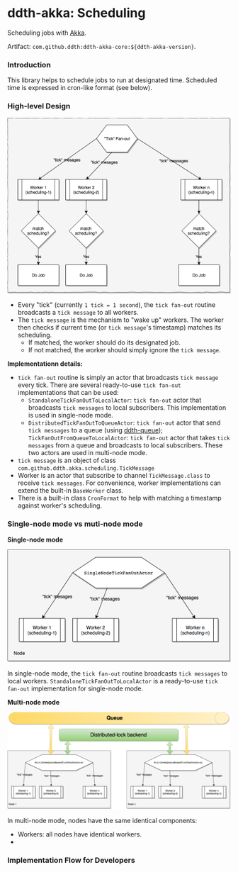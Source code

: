 # ddth-akka: Scheduling

Scheduling jobs with [Akka](https://akka.io).

Artifact: `com.github.ddth:ddth-akka-core:${ddth-akka-version}`.

### Introduction

This library helps to schedule jobs to run at designated time.
Scheduled time is expressed in cron-like format (see below).


### High-level Design

![High-level design](docs/imgs/scheduling-high-level.png)

- Every "tick" (currently `1 tick = 1 second`), the `tick fan-out` routine broadcasts a `tick message` to all workers.
- The `tick message` is the mechanism to "wake up" workers. The worker then checks if current time (or `tick message`'s timestamp) matches its scheduling.
  - If matched, the worker should do its designated job.
  - If not matched, the worker should simply ignore the `tick message`.

**Implementationn details:**

- `tick fan-out` routine is simply an actor that broadcasts `tick message` every tick.
There are several ready-to-use `tick fan-out` implementations that can be used:
  - `StandaloneTickFanOutToLocalActor`: `tick fan-out` actor that broadcasts `tick messages` to local subscribers. This implementation is used in single-node mode.
  - `DistributedTickFanOutToQueueActor`: `tick fan-out` actor that send `tick messages` to a queue (using [ddth-queue](https://github.com/DDTH/ddth-queue/));
    `TickFanOutFromQueueToLocalActor`: `tick fan-out` actor that takes `tick messages` from a queue and broadcasts to local subscribers.
    These two actors are used in multi-node mode.
- `tick message` is an object of class `com.github.ddth.akka.scheduling.TickMessage`
- Worker is an actor that subscribe to channel `TickMessage.class` to receive `tick messages`. For convenience, worker implementations can extend the built-in `BaseWorker` class.
- There is a built-in class `CronFormat` to help with matching a timestamp against worker's scheduling.


### Single-node mode vs muti-node mode

**Single-node mode**

![Single-node mode](docs/imgs/scheduling-single-node.png)

In single-node mode, the `tick fan-out` routine broadcasts `tick messages` to local workers. 
`StandaloneTickFanOutToLocalActor` is a ready-to-use `tick fan-out` implementation for single-node mode.

**Multi-node mode**

![Multi-node mode](docs/imgs/scheduling-multi-node.png)

In multi-node mode, nodes have the same identical components:

- Workers: all nodes have identical workers.
- 


### Implementation Flow for Developers

